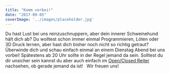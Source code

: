 ```yaml
---
title: "Komm vorbei!"
date: "2017-09-05"
coverImage: '../images/placeholder.jpg'
---
```


Du hast Lust bei uns reinzuschnuppern, aber dein innerer Schweinehund hält dich ab? Du wolltest schon immer einmal Programmieren, Löten oder 3D Druck lernen, aber hast dich bisher noch nicht so richtig getraut? Überwinde dich und schau einfach einmal an einem Dienstag Abend bei uns vorbei! Spätestens ab 20 Uhr sollte in der Regel jemand da sein. Solltest du dir unsicher sein kannst du aber auch einfach im [Open/Closed Reiter](https://hackzogtum-coburg.de/?page_id=869) nachsehen, ob gerade jemand da ist!   Wir freuen uns!
